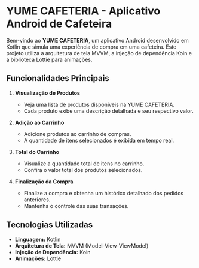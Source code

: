 # YUME CAFETERIA - Aplicativo Android de Cafeteira

Bem-vindo ao **YUME CAFETERIA**, um aplicativo Android desenvolvido em Kotlin que simula uma experiência de compra em uma cafeteira. Este projeto utiliza a arquitetura de tela MVVM, a injeção de dependência Koin e a biblioteca Lottie para animações.

## Funcionalidades Principais

1. **Visualização de Produtos**
   - Veja uma lista de produtos disponíveis na YUME CAFETERIA.
   - Cada produto exibe uma descrição detalhada e seu respectivo valor.

2. **Adição ao Carrinho**
   - Adicione produtos ao carrinho de compras.
   - A quantidade de itens selecionados é exibida em tempo real.

3. **Total do Carrinho**
   - Visualize a quantidade total de itens no carrinho.
   - Confira o valor total dos produtos selecionados.

4. **Finalização da Compra**
   - Finalize a compra e obtenha um histórico detalhado dos pedidos anteriores.
   - Mantenha o controle das suas transações.

## Tecnologias Utilizadas

- **Linguagem:** Kotlin
- **Arquitetura de Tela:** MVVM (Model-View-ViewModel)
- **Injeção de Dependência:** Koin
- **Animações:** Lottie
